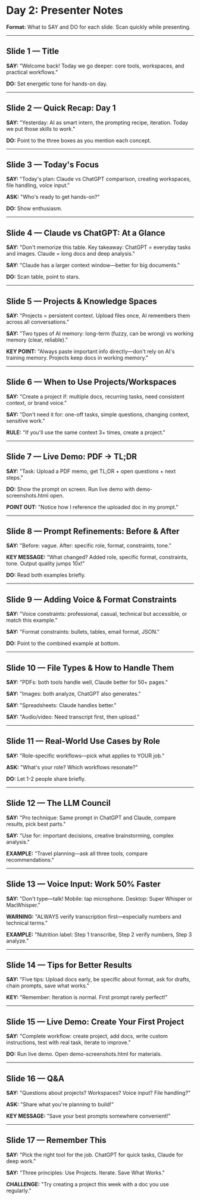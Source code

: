 # Day 2: Presenter Notes

**Format:** What to SAY and DO for each slide. Scan quickly while presenting.

---

## Slide 1 — Title
**SAY:** "Welcome back! Today we go deeper: core tools, workspaces, and practical workflows."

**DO:** Set energetic tone for hands-on day.

---

## Slide 2 — Quick Recap: Day 1
**SAY:** "Yesterday: AI as smart intern, the prompting recipe, iteration. Today we put those skills to work."

**DO:** Point to the three boxes as you mention each concept.

---

## Slide 3 — Today's Focus
**SAY:** "Today's plan: Claude vs ChatGPT comparison, creating workspaces, file handling, voice input."

**ASK:** "Who's ready to get hands-on?"

**DO:** Show enthusiasm.

---

## Slide 4 — Claude vs ChatGPT: At a Glance
**SAY:** "Don't memorize this table. Key takeaway: ChatGPT = everyday tasks and images. Claude = long docs and deep analysis."

**SAY:** "Claude has a larger context window—better for big documents."

**DO:** Scan table, point to stars.

---

## Slide 5 — Projects & Knowledge Spaces
**SAY:** "Projects = persistent context. Upload files once, AI remembers them across all conversations."

**SAY:** "Two types of AI memory: long-term (fuzzy, can be wrong) vs working memory (clear, reliable)."

**KEY POINT:** "Always paste important info directly—don't rely on AI's training memory. Projects keep docs in working memory."

---

## Slide 6 — When to Use Projects/Workspaces
**SAY:** "Create a project if: multiple docs, recurring tasks, need consistent context, or brand voice."

**SAY:** "Don't need it for: one-off tasks, simple questions, changing context, sensitive work."

**RULE:** "If you'll use the same context 3+ times, create a project."

---

## Slide 7 — Live Demo: PDF → TL;DR
**SAY:** "Task: Upload a PDF memo, get TL;DR + open questions + next steps."

**DO:** Show the prompt on screen. Run live demo with demo-screenshots.html open.

**POINT OUT:** "Notice how I reference the uploaded doc in my prompt."

---

## Slide 8 — Prompt Refinements: Before & After
**SAY:** "Before: vague. After: specific role, format, constraints, tone."

**KEY MESSAGE:** "What changed? Added role, specific format, constraints, tone. Output quality jumps 10x!"

**DO:** Read both examples briefly.

---

## Slide 9 — Adding Voice & Format Constraints
**SAY:** "Voice constraints: professional, casual, technical but accessible, or match this example."

**SAY:** "Format constraints: bullets, tables, email format, JSON."

**DO:** Point to the combined example at bottom.

---

## Slide 10 — File Types & How to Handle Them
**SAY:** "PDFs: both tools handle well, Claude better for 50+ pages."

**SAY:** "Images: both analyze, ChatGPT also generates."

**SAY:** "Spreadsheets: Claude handles better."

**SAY:** "Audio/video: Need transcript first, then upload."

---

## Slide 11 — Real-World Use Cases by Role
**SAY:** "Role-specific workflows—pick what applies to YOUR job."

**ASK:** "What's your role? Which workflows resonate?"

**DO:** Let 1-2 people share briefly.

---

## Slide 12 — The LLM Council
**SAY:** "Pro technique: Same prompt in ChatGPT and Claude, compare results, pick best parts."

**SAY:** "Use for: important decisions, creative brainstorming, complex analysis."

**EXAMPLE:** "Travel planning—ask all three tools, compare recommendations."

---

## Slide 13 — Voice Input: Work 50% Faster
**SAY:** "Don't type—talk! Mobile: tap microphone. Desktop: Super Whisper or MacWhisper."

**WARNING:** "ALWAYS verify transcription first—especially numbers and technical terms."

**EXAMPLE:** "Nutrition label: Step 1 transcribe, Step 2 verify numbers, Step 3 analyze."

---

## Slide 14 — Tips for Better Results
**SAY:** "Five tips: Upload docs early, be specific about format, ask for drafts, chain prompts, save what works."

**KEY:** "Remember: Iteration is normal. First prompt rarely perfect!"

---

## Slide 15 — Live Demo: Create Your First Project
**SAY:** "Complete workflow: create project, add docs, write custom instructions, test with real task, iterate to improve."

**DO:** Run live demo. Open demo-screenshots.html for materials.

---

## Slide 16 — Q&A
**SAY:** "Questions about projects? Workspaces? Voice input? File handling?"

**ASK:** "Share what you're planning to build!"

**KEY MESSAGE:** "Save your best prompts somewhere convenient!"

---

## Slide 17 — Remember This
**SAY:** "Pick the right tool for the job. ChatGPT for quick tasks, Claude for deep work."

**SAY:** "Three principles: Use Projects. Iterate. Save What Works."

**CHALLENGE:** "Try creating a project this week with a doc you use regularly."
